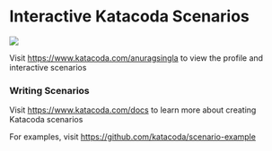 # Interactive Katacoda Scenarios

[![](http://shields.katacoda.com/katacoda/anuragsingla/count.svg)](https://www.katacoda.com/anuragsingla "Get your profile on Katacoda.com")

Visit https://www.katacoda.com/anuragsingla to view the profile and interactive scenarios

### Writing Scenarios
Visit https://www.katacoda.com/docs to learn more about creating Katacoda scenarios

For examples, visit https://github.com/katacoda/scenario-example

